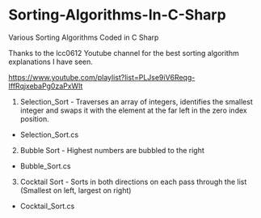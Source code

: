 # Sorting-Algorithms-In-C-Sharp
Various Sorting Algorithms Coded in C Sharp

Thanks to the lcc0612 Youtube channel for the best sorting algorithm explanations I have seen.

  https://www.youtube.com/playlist?list=PLJse9iV6Reqg-IffRqjxebaPg0zaPxWlt
  
1. Selection_Sort - Traverses an array of integers, identifies the smallest integer and swaps it with the element at the far left in the zero index position.
 - Selection_Sort.cs
 
2. Bubble Sort - Highest numbers are bubbled to the right
 - Bubble_Sort.cs
 
3. Cocktail Sort - Sorts in both directions on each pass through the list (Smallest on left, largest on right)
 - Cocktail_Sort.cs
